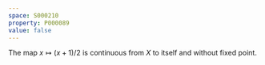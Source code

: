```yaml
---
space: S000210
property: P000089
value: false
---
```

 
 The map $x\mapsto (x+1)/2$ is continuous from $X$ to itself and without fixed point.
 
